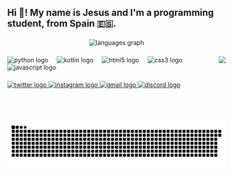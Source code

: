 <h2 align="left">Hi 👋! My name is Jesus and I'm a programming student, from Spain 🇪🇸.</h2>

###

<div align="center">
  <img src="https://github-readme-stats.vercel.app/api/top-langs?username=jesuuslopeez&locale=en&hide_title=false&layout=compact&card_width=320&langs_count=5&theme=codeSTACKr&hide_border=false" height="150" alt="languages graph"  />
</div>

###

<img align="right" height="150" src="https://avatars.githubusercontent.com/u/182476250?v=4"  />

###

<div align="left">
  <img src="https://cdn.jsdelivr.net/gh/devicons/devicon/icons/python/python-original.svg" height="30" alt="python logo"  />
  <img width="12" />
  <img src="https://cdn.jsdelivr.net/gh/devicons/devicon/icons/kotlin/kotlin-original.svg" height="30" alt="kotlin logo"  />
  <img width="12" />
  <img src="https://cdn.jsdelivr.net/gh/devicons/devicon/icons/html5/html5-original.svg" height="30" alt="html5 logo"  />
  <img width="12" />
  <img src="https://cdn.jsdelivr.net/gh/devicons/devicon/icons/css3/css3-original.svg" height="30" alt="css3 logo"  />
  <img width="12" />
  <img src="https://cdn.jsdelivr.net/gh/devicons/devicon/icons/javascript/javascript-original.svg" height="30" alt="javascript logo"  />
</div>

###

<div align="left">
  <a href="https://x.com/jesuuslopeez_" target="_blank">
    <img src="https://img.shields.io/badge/Twitter-jesuuslopeez-1DA1F2?style=for-the-badge&logo=twitter&logoColor=white&labelColor=101010" height="35" alt="twitter logo"  />
  </a>
  <a href="https://www.instagram.com/jesuus.lopeez/" target="_blank">
    <img src="https://img.shields.io/badge/Instagram-jesuus.lopeez-E4405F?style=for-the-badge&logo=instagram&logoColor=white&labelColor=101010" height="35" alt="instagram logo"  />
  </a>
  <a href="mailto:jesuuslopeezp@gmail.com">
    <img src="https://img.shields.io/badge/Gmail-jesuuslopeezp@gmail.com-D14836?style=for-the-badge&logo=gmail&logoColor=white&labelColor=101010" height="35" alt="gmail logo" />
  </a>
  <a href="http://discord.com/users/664054032343498794" target="_blank">
    <img src="https://img.shields.io/badge/Discord-jesuuslopeez-5865F2?style=for-the-badge&logo=discord&logoColor=white&labelColor=101010" height="35" alt="discord logo"  />
  </a>
</div>

###

<br clear="both">

<img src="assets/snake.svg" alt="Snake animation" />

###
